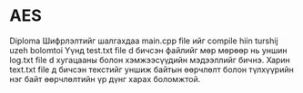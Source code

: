 # AES
Diploma 
Шифрлэлтийг шалгахдаа main.cpp file ийг compile hiin turshij uzeh bolomtoi
  Үүнд test.txt file d бичсэн файлийг мөр мөрөөр нь уншин log.txt file d хугацааны болон хэмжээсүүдийн мэдээллийг бичнэ.
  Харин text.txt file д бичсэн текстийг уншиж байтын өөрчлөлт болон түлхүүрийн нэг байт өөрчлөлтийн үр дүнг харах боломжтой.
